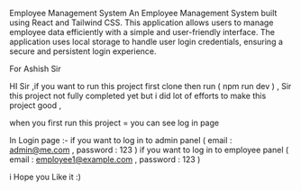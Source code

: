 Employee Management System An Employee Management System built using React and Tailwind CSS. This application allows users to manage employee data efficiently with a simple and user-friendly interface. The application uses local storage to handle user login credentials, ensuring a secure and persistent login experience.

For Ashish Sir

HI Sir ,if you want to run this project first clone then run ( npm run dev ) , Sir this project not fully completed yet but i did lot of efforts to make this project good , 

when you first run this project = you can see log in page 

In Login page :-
if you want to log in to admin panel ( email : admin@me.com , password : 123 )
if you want to log in to employee panel ( email : employee1@example.com , password : 123 )

i Hope you Like it :)


